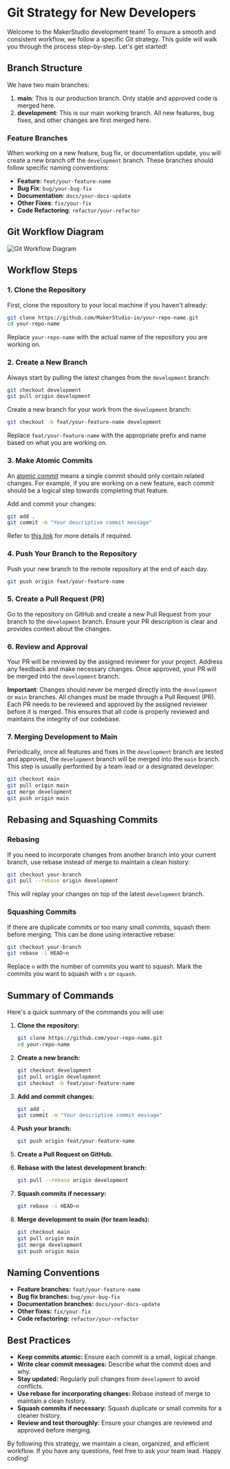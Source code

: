 # Git Strategy for New Developers

Welcome to the MakerStudio development team! To ensure a smooth and consistent workflow, we follow a specific Git strategy. This guide will walk you through the process step-by-step. Let's get started!

## Branch Structure

We have two main branches:

1. **main**: This is our production branch. Only stable and approved code is merged here.
2. **development**: This is our main working branch. All new features, bug fixes, and other changes are first merged here.

### Feature Branches

When working on a new feature, bug fix, or documentation update, you will create a new branch off the `development` branch. These branches should follow specific naming conventions:

- **Feature**: `feat/your-feature-name`
- **Bug Fix**: `bug/your-bug-fix`
- **Documentation**: `docs/your-docs-update`
- **Other Fixes**: `fix/your-fix`
- **Code Refactoring**: `refactor/your-refactor`

## Git Workflow Diagram

![Git Workflow Diagram](/assets/git-workflow.png)

## Workflow Steps

### 1. Clone the Repository

First, clone the repository to your local machine if you haven't already:

```bash
git clone https://github.com/MakerStudio-io/your-repo-name.git
cd your-repo-name
```

Replace `your-repo-name` with the actual name of the repository you are working on.

### 2. Create a New Branch

Always start by pulling the latest changes from the `development` branch:

```bash
git checkout development
git pull origin development
```

Create a new branch for your work from the `development` branch:

```bash
git checkout -b feat/your-feature-name development
```

Replace `feat/your-feature-name` with the appropriate prefix and name based on what you are working on.

### 3. Make Atomic Commits

An [atomic commit](https://www.aleksandrhovhannisyan.com/blog/atomic-git-commits/) means a single commit should only contain related changes. For example, if you are working on a new feature, each commit should be a logical step towards completing that feature.

Add and commit your changes:

```bash
git add .
git commit -m "Your descriptive commit message"
```

Refer to [this link](https://www.aleksandrhovhannisyan.com/blog/atomic-git-commits/) for more details if required.

### 4. Push Your Branch to the Repository

Push your new branch to the remote repository at the end of each day.

```bash
git push origin feat/your-feature-name
```

### 5. Create a Pull Request (PR)

Go to the repository on GitHub and create a new Pull Request from your branch to the `development` branch. Ensure your PR description is clear and provides context about the changes.

### 6. Review and Approval

Your PR will be reviewed by the assigned reviewer for your project. Address any feedback and make necessary changes. Once approved, your PR will be merged into the `development` branch.

**Important**: Changes should never be merged directly into the `development` or `main` branches. All changes must be made through a Pull Request (PR). Each PR needs to be reviewed and approved by the assigned reviewer before it is merged. This ensures that all code is properly reviewed and maintains the integrity of our codebase.

### 7. Merging Development to Main

Periodically, once all features and fixes in the `development` branch are tested and approved, the `development` branch will be merged into the `main` branch. This step is usually performed by a team lead or a designated developer:

```bash
git checkout main
git pull origin main
git merge development
git push origin main
```

## Rebasing and Squashing Commits

### Rebasing

If you need to incorporate changes from another branch into your current branch, use rebase instead of merge to maintain a clean history:

```bash
git checkout your-branch
git pull --rebase origin development
```

This will replay your changes on top of the latest `development` branch.

### Squashing Commits

If there are duplicate commits or too many small commits, squash them before merging. This can be done using interactive rebase:

```bash
git checkout your-branch
git rebase -i HEAD~n
```

Replace `n` with the number of commits you want to squash. Mark the commits you want to squash with `s` or `squash`.

## Summary of Commands

Here's a quick summary of the commands you will use:

1. **Clone the repository:**

   ```bash
   git clone https://github.com/your-repo-name.git
   cd your-repo-name
   ```

2. **Create a new branch:**

   ```bash
   git checkout development
   git pull origin development
   git checkout -b feat/your-feature-name
   ```

3. **Add and commit changes:**

   ```bash
   git add .
   git commit -m "Your descriptive commit message"
   ```

4. **Push your branch:**

   ```bash
   git push origin feat/your-feature-name
   ```

5. **Create a Pull Request on GitHub.**

6. **Rebase with the latest development branch:**

   ```bash
   git pull --rebase origin development
   ```

7. **Squash commits if necessary:**

   ```bash
   git rebase -i HEAD~n
   ```

8. **Merge development to main (for team leads):**

   ```bash
   git checkout main
   git pull origin main
   git merge development
   git push origin main
   ```

## Naming Conventions

- **Feature branches:** `feat/your-feature-name`
- **Bug fix branches:** `bug/your-bug-fix`
- **Documentation branches:** `docs/your-docs-update`
- **Other fixes:** `fix/your-fix`
- **Code refactoring:** `refactor/your-refactor`

## Best Practices

- **Keep commits atomic:** Ensure each commit is a small, logical change.
- **Write clear commit messages:** Describe what the commit does and why.
- **Stay updated:** Regularly pull changes from `development` to avoid conflicts.
- **Use rebase for incorporating changes:** Rebase instead of merge to maintain a clean history.
- **Squash commits if necessary:** Squash duplicate or small commits for a cleaner history.
- **Review and test thoroughly:** Ensure your changes are reviewed and approved before merging.

By following this strategy, we maintain a clean, organized, and efficient workflow. If you have any questions, feel free to ask your team lead. Happy coding!
